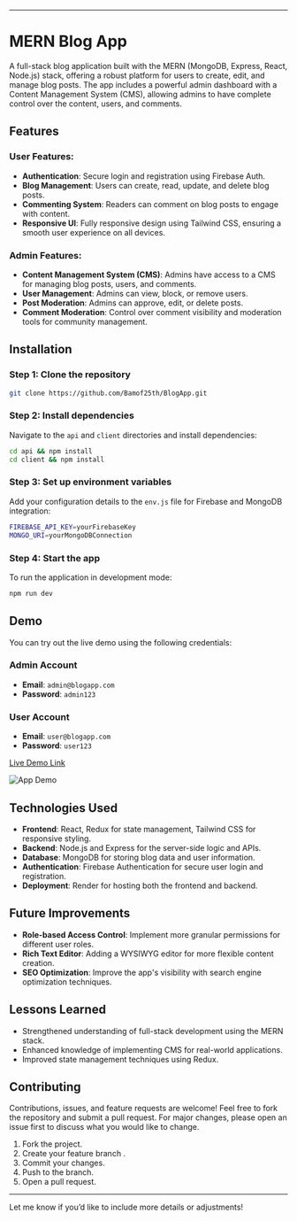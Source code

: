 
---

# MERN Blog App

A full-stack blog application built with the MERN (MongoDB, Express, React, Node.js) stack, offering a robust platform for users to create, edit, and manage blog posts. The app includes a powerful admin dashboard with a Content Management System (CMS), allowing admins to have complete control over the content, users, and comments.

## Features

### User Features:
- **Authentication**: Secure login and registration using Firebase Auth.
- **Blog Management**: Users can create, read, update, and delete blog posts.
- **Commenting System**: Readers can comment on blog posts to engage with content.
- **Responsive UI**: Fully responsive design using Tailwind CSS, ensuring a smooth user experience on all devices.

### Admin Features:
- **Content Management System (CMS)**: Admins have access to a CMS for managing blog posts, users, and comments.
- **User Management**: Admins can view, block, or remove users.
- **Post Moderation**: Admins can approve, edit, or delete posts.
- **Comment Moderation**: Control over comment visibility and moderation tools for community management.

## Installation

### Step 1: Clone the repository
   ```bash
   git clone https://github.com/Bamof25th/BlogApp.git
   ```

### Step 2: Install dependencies
   Navigate to the `api` and `client` directories and install dependencies:
   ```bash
   cd api && npm install
   cd client && npm install
   ```

### Step 3: Set up environment variables
   Add your configuration details to the `env.js` file for Firebase and MongoDB integration:
   ```bash
   FIREBASE_API_KEY=yourFirebaseKey
   MONGO_URI=yourMongoDBConnection
   ```

### Step 4: Start the app
   To run the application in development mode:
   ```bash
   npm run dev
   ```

## Demo

You can try out the live demo using the following credentials:

### Admin Account
   - **Email**: `admin@blogapp.com`
   - **Password**: `admin123`

### User Account
   - **Email**: `user@blogapp.com`
   - **Password**: `user123`

[Live Demo Link](https://bam-blog-app.onrender.com)

![App Demo](https://drive.google.com/file/d/1UsTxvcsEA36AhrX6obc6mBHOtrNiZgU6/view?usp=sharing)

## Technologies Used

- **Frontend**: React, Redux for state management, Tailwind CSS for responsive styling.
- **Backend**: Node.js and Express for the server-side logic and APIs.
- **Database**: MongoDB for storing blog data and user information.
- **Authentication**: Firebase Authentication for secure user login and registration.
- **Deployment**: Render for hosting both the frontend and backend.

## Future Improvements

- **Role-based Access Control**: Implement more granular permissions for different user roles.
- **Rich Text Editor**: Adding a WYSIWYG editor for more flexible content creation.
- **SEO Optimization**: Improve the app's visibility with search engine optimization techniques.
  
## Lessons Learned

- Strengthened understanding of full-stack development using the MERN stack.
- Enhanced knowledge of implementing CMS for real-world applications.
- Improved state management techniques using Redux.

## Contributing

Contributions, issues, and feature requests are welcome! Feel free to fork the repository and submit a pull request. For major changes, please open an issue first to discuss what you would like to change.

1. Fork the project.
2. Create your feature branch .
3. Commit your changes.
4. Push to the branch.
5. Open a pull request.

---

Let me know if you’d like to include more details or adjustments!
